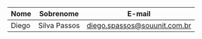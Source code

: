 | Nome | Sobrenome | E-mail 
|-------------|-------------|-------------|
| Diego | Silva Passos | diego.spassos@souunit.com.br |
